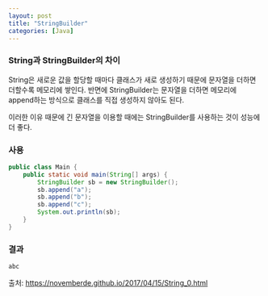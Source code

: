 ```yaml
---
layout: post
title: "StringBuilder"
categories: [Java]
---
```


### String과 StringBuilder의 차이
String은 새로운 값을 할당할 때마다 클래스가 새로 생성하기 때문에 문자열을 더하면 더할수록 메모리에 쌓인다.
반면에 StringBuilder는 문자열을 더하면 메모리에 append하는 방식으로 클래스를 직접 생성하지 않아도 된다. 

이러한 이유 때문에 긴 문자열을 이용할 때에는 StringBuilder를 사용하는 것이 성능에 더 좋다.

### 사용
```java
public class Main {
	public static void main(String[] args) {
		StringBuilder sb = new StringBuilder();
		sb.append("a");
		sb.append("b");
		sb.append("c");
		System.out.println(sb);
	}
}
```
### 결과
```java
abc
```


출처: <https://novemberde.github.io/2017/04/15/String_0.html>
